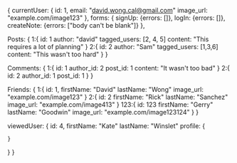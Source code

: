 {
  currentUser: {
    id: 1,
    email: "david.wong.cal@gmail.com"
    image_url: "example.com/image123"
  },
  forms: {
    signUp: {errors: []},
    logIn: {errors: []},
    createNote: {errors: ["body can't be blank"]}
  },

  Posts: {
    1:{
      id: 1
      author: "david"
      tagged_users: [2, 4, 5]
      content: "This requires a lot of planning"
    }
    2:{
      id: 2
      author: "Sam"
      tagged_users: [1,3,6]
      content: "This wasn't too hard"
    }
  }

  Comments: {
    1:{
      id: 1
      author_id: 2
      post_id: 1
      content: "It wasn't too bad"
    }
    2:{
      id: 2
      author_id: 1
      post_id: 1
    }
  }

  Friends: {
    1:{
      id: 1,
      firstName: "David"
      lastName: "Wong"
      image_url: "example.com/image123"
    }
    2:{
      id: 2
      firstName: "Rick"
      lastName: "Sanchez"
      image_url: "example.com/image413"
    }
    123:{
      id: 123
      firstName: "Gerry"
      lastName: "Goodwin"
      image_url: "example.com/image123124"
    }
  }

  viewedUser: {
    id: 4,
    firstName: "Kate"
    lastName: "Winslet"
    profile: {

    }


  }
}
